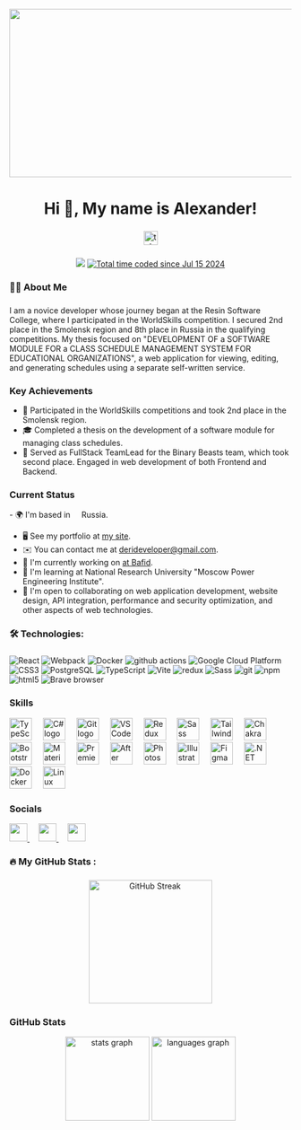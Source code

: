 <br clear="both">

<div align="center">
	<img height="300" width="600" src="https://user-images.githubusercontent.com/74038190/225813708-98b745f2-7d22-48cf-9150-083f1b00d6c9.gif"  />
</div>

###

<h1 align="center">Hi 👋, My name is Alexander!</h1>

###

<div align="center">
	<a href="https://t.me/GulidovAlexander" target="_blank">
		<img src="https://img.shields.io/static/v1?message=Telegram&logo=telegram&label=&color=2CA5E0&logoColor=white&labelColor=&style=for-the-badge" height="25" alt="telegram logo"  />
	</a>
</div>

###

<div align="center">
	<img src="https://visitor-badge.laobi.icu/badge?page_id=gulidovalexander.gulidovalexander&"  />
	<a href="https://wakatime.com/@3311d9e6-b97e-4f7a-824d-27ab49a3d2bb">
		<img src="https://wakatime.com/badge/user/3311d9e6-b97e-4f7a-824d-27ab49a3d2bb.svg" alt="Total time coded since Jul 15 2024" />
	</a>
</div>

###

<h3 align="left">👩‍💻 About Me</h3>

###

<p align="left">
  I am a novice developer whose journey began at the Resin Software College, where I participated in the WorldSkills competition. I secured 2nd place in the Smolensk region and 8th place in Russia in the qualifying competitions. My thesis focused on "DEVELOPMENT OF a SOFTWARE MODULE FOR a CLASS SCHEDULE MANAGEMENT SYSTEM FOR EDUCATIONAL ORGANIZATIONS", a web application for viewing, editing, and generating schedules using a separate self-written service.
</p>

### Key Achievements

- 🥈 Participated in the WorldSkills competitions and took 2nd place in the Smolensk region.
- 🎓 Completed a thesis on the development of a software module for managing class schedules.
- 🚀 Served as FullStack TeamLead for the Binary Beasts team, which took second place. Engaged in web development of both Frontend and Backend.

### Current Status
<p> - 🌍 I'm based in <img src="https://cdn-icons-png.flaticon.com/512/4628/4628645.png " width="12"/> Russia.</p>


- 🖥️ See my portfolio at [my site](http://derideveloper.ru/developer/projects).
- ✉️ You can contact me at [derideveloper@gmail.com](mailto:derideveloper@gmail.com).
- 🚀 I'm currently working on [at Bafid](http://bafid.com).
- 🧠 I'm learning at National Research University "Moscow Power Engineering Institute".
- 🤝 I'm open to collaborating on web application development, website design, API integration, performance and security optimization, and other aspects of web technologies.

###

<h3 align="left">🛠 Technologies:</h3>

###

<div align="left">
 	<img alt="React" src="https://img.shields.io/badge/-React-45b8d8?style=flat-square&logo=react&logoColor=white" />
	<img alt="Webpack" src="https://img.shields.io/badge/-Webpack-8DD6F9?style=flat-square&logo=webpack&logoColor=white" /> 
	<img alt="Docker" src="https://img.shields.io/badge/-Docker-46a2f1?style=flat-square&logo=docker&logoColor=white" />
	<img alt="github actions" src="https://img.shields.io/badge/-Github_Actions-2088FF?style=flat-square&logo=github-actions&logoColor=white" />
	<img alt="Google Cloud Platform" src="https://img.shields.io/badge/-Google_Cloud_Platform-1a73e8?style=flat-square&logo=google-cloud&logoColor=white" />
    <img alt="CSS3" src="https://img.shields.io/badge/-CSS3-1572B6?style=flat-square&logo=css3&logoColor=white" />
	<img alt="PostgreSQL" src="https://img.shields.io/badge/-PostgreSQL-336791?style=flat-square&logo=postgresql&logoColor=white" />
	<img alt="TypeScript" src="https://img.shields.io/badge/-TypeScript-007ACC?style=flat-square&logo=typescript&logoColor=white" />
	<img alt="Vite" src="https://img.shields.io/badge/-Vite-646CFF?style=flat-square&logo=vite&logoColor=white" />
	<img alt="redux" src="https://img.shields.io/badge/-Redux-764ABC?style=flat-square&logo=redux&logoColor=white" />
	<img alt="Sass" src="https://img.shields.io/badge/-Sass-CC6699?style=flat-square&logo=sass&logoColor=white" />
	<img alt="git" src="https://img.shields.io/badge/-Git-F05032?style=flat-square&logo=git&logoColor=white" />
	<img alt="npm" src="https://img.shields.io/badge/-NPM-CB3837?style=flat-square&logo=npm&logoColor=white" />
	<img alt="html5" src="https://img.shields.io/badge/-HTML5-E34F26?style=flat-square&logo=html5&logoColor=white" />
	<img alt="Brave browser" src="https://img.shields.io/badge/-Brave_Browser-FB542B?style=flat-square&logo=brave&logoColor=white" />
</div>

### Skills

<div align="left">
	<img src="https://raw.githubusercontent.com/danielcranney/readme-generator/main/public/icons/skills/typescript-colored.svg" height="40" alt="TypeScript logo"  />
	<img width="12" />
	<img src="https://raw.githubusercontent.com/danielcranney/readme-generator/main/public/icons/skills/csharp-colored.svg" height="40" alt="C# logo"  />
	<img width="12" />
	<img src="https://raw.githubusercontent.com/danielcranney/readme-generator/main/public/icons/skills/git-colored.svg" height="40" alt="Git logo"  />
	<img width="12" />
	<img src="https://raw.githubusercontent.com/danielcranney/readme-generator/main/public/icons/skills/visualstudiocode.svg" height="40" alt="VS Code logo"  />
	<img width="12" />
	<img src="https://raw.githubusercontent.com/danielcranney/readme-generator/main/public/icons/skills/redux-colored.svg" height="40" alt="Redux logo"  />
	<img width="12" />
	<img src="https://raw.githubusercontent.com/danielcranney/readme-generator/main/public/icons/skills/sass-colored.svg" height="40" alt="Sass logo"  />
	<img width="12" />
	<img src="https://raw.githubusercontent.com/danielcranney/readme-generator/main/public/icons/skills/tailwindcss-colored.svg" height="40" alt="TailwindCSS logo"  />
	<img width="12" />
	<img src="https://raw.githubusercontent.com/danielcranney/readme-generator/main/public/icons/skills/chakra-colored.svg" height="40" alt="Chakra UI logo"  />
	<img width="12" />
	<img src="https://raw.githubusercontent.com/danielcranney/readme-generator/main/public/icons/skills/bootstrap-colored.svg" height="40" alt="Bootstrap logo"  />
	<img width="12" />
	<img src="https://raw.githubusercontent.com/danielcranney/readme-generator/main/public/icons/skills/materialui-colored.svg" height="40" alt="Material UI logo"  />
	<img width="12" />
	<img src="https://raw.githubusercontent.com/danielcranney/readme-generator/main/public/icons/skills/premierepro-colored-dark.svg" height="40" alt="Premiere Pro logo"  />
	<img width="12" />
	<img src="https://raw.githubusercontent.com/danielcranney/readme-generator/main/public/icons/skills/aftereffects-colored-dark.svg" height="40" alt="After Effects logo"  />
	<img width="12" />
	<img src="https://raw.githubusercontent.com/danielcranney/readme-generator/main/public/icons/skills/photoshop-colored-dark.svg" height="40" alt="Photoshop logo"  />
	<img width="12" />
	<img src="https://raw.githubusercontent.com/danielcranney/readme-generator/main/public/icons/skills/illustrator-colored-dark.svg" height="40" alt="Illustrator logo"  />
	<img width="12" />
	<img src="https://raw.githubusercontent.com/danielcranney/readme-generator/main/public/icons/skills/figma-colored.svg" height="40" alt="Figma logo"  />
	<img width="12" />
	<img src="https://raw.githubusercontent.com/danielcranney/readme-generator/main/public/icons/skills/dot-net-colored.svg" height="40" alt=".NET logo"  />
	<img width="12" />
	<img src="https://raw.githubusercontent.com/danielcranney/readme-generator/main/public/icons/skills/docker-colored.svg" height="40" alt="Docker logo"  />
	<img width="12" />
	<img src="https://raw.githubusercontent.com/danielcranney/readme-generator/main/public/icons/skills/linux-colored.svg" height="40" alt="Linux logo"  />
</div>

### Socials

<p align="left"> 
	<a href="https://www.github.com/GulidovAlexander" target="_blank" rel="noreferrer"> 
		<picture> 
			<source media="(prefers-color-scheme: dark)" srcset="https://raw.githubusercontent.com/danielcranney/readme-generator/main/public/icons/socials/github-dark.svg" /> 
			<source media="(prefers-color-scheme: light)" srcset="https://raw.githubusercontent.com/danielcranney/readme-generator/main/public/icons/socials/github.svg" /> 
			<img src="https://raw.githubusercontent.com/danielcranney/readme-generator/main/public/icons/socials/github.svg" width="32" height="32" /> 
		</picture> 
	</a>
	<img width="12" />
	<a href="https://vk.com/GulidovAlexander" target="_blank" rel="noreferrer"> 
		<picture> 
			<source media="(prefers-color-scheme: dark)" srcset="https://vk.com/images/icons/favicons/fav_logo.ico" /> 
			<source media="(prefers-color-scheme: light)" srcset="https://vk.com/images/icons/favicons/fav_logo.ico" /> 
			<img src="https://vk.com/images/icons/favicons/fav_logo.ico" width="32" height="32" /> 
		</picture> 
	</a>
	<img width="12" />
	<a href="https://t.me/GulidovAlexanderDev" target="_blank" rel="noreferrer"> 
		<picture> 
			<source media="(prefers-color-scheme: dark)" srcset="https://telegram.org/favicon.ico" /> 
			<source media="(prefers-color-scheme: light)" srcset="https://telegram.org/favicon.ico" /> 
			<img src="https://telegram.org/favicon.ico" width="32" height="32" /> 
		</picture> 
	</a>
</p>

###

<h3 align="left">🔥   My GitHub Stats :</h3>

###

<div align="center">
	<a href="https://git.io/streak-stats"><img src="https://streak-stats.demolab.com?user=GulidovAlexander&theme=tokyonight-duo&hide_border=false&border_radius=5&order=3" height="220" alt="GitHub Streak" /></a>
</div>

### GitHub Stats

<div align="center">
	<img src="https://github-readme-stats.vercel.app/api?username=GulidovAlexander&hide_title=false&hide_rank=false&show_icons=true&include_all_commits=true&count_private=true&disable_animations=false&theme=dracula&locale=en&hide_border=false&order=1" height="150" alt="stats graph"  />
	<img src="https://github-readme-stats.vercel.app/api/top-langs?username=GulidovAlexander&locale=en&hide_title=false&layout=compact&card_width=320&langs_count=5&theme=dracula&hide_border=false&order=2" height="150" alt="languages graph"  />
</div>

###
